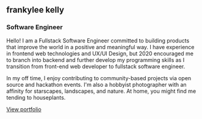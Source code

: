 ## frankylee kelly
### Software Engineer

Hello! I am a Fullstack Software Engineer committed to building products that improve the world in a positive and meaningful way. I have experience in frontend web technologies and UX/UI Design, but 2020 encouraged me to branch into backend and further develop my programming skills as I transition from front-end web developer to fullstack software engineer.

In my off time, I enjoy contributing to community-based projects via open source and hackathon events. I'm also a hobbyist photographer with an affinity for starscapes, landscapes, and nature. At home, you might find me tending to houseplants.

[View portfolio](https://frankylee.dev)
